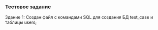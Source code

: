 <h3>Тестовое задание</h3>

<p>Здание 1: Создан файл с командами SQL для создания БД test_case и таблицы users;</p>